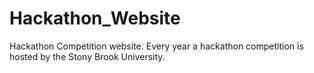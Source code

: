# Hackathon_Website
Hackathon Competition website. Every year a hackathon competition is hosted by the Stony Brook University.
